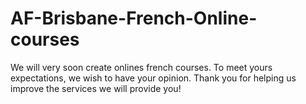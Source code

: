 # AF-Brisbane-French-Online-courses
We will very soon create onlines french courses. To meet yours expectations, we wish to have your opinion. Thank you for helping us improve the services we will provide you!
